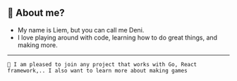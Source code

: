 <!--
**deni12345/deni12345** is a ✨ _special_ ✨ repository because its `README.md` (this file) appears on your GitHub profile.

Here are some ideas to get you started:

- 🔭 I’m currently working on ...
- 🌱 I’m currently learning ...
- 👯 I’m looking to collaborate on ...
- 🤔 I’m looking for help with ...
- 💬 Ask me about ...
- 📫 How to reach me: ...
- 😄 Pronouns: ...
- ⚡ Fun fact: ...
-->

## 🔭 About me?
- My name is Liem, but you can call me Deni.
- I love playing around with code, learning how to do great things, and making more.
----
`👯 I am pleased to join any project that works with Go, React framework,.. I also want to learn more about making games`
